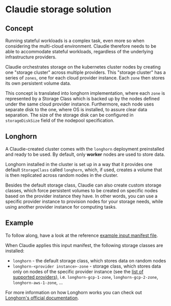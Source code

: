 # Claudie storage solution

## Concept

Running stateful workloads is a complex task, even more so when considering the multi-cloud environment. Claudie therefore needs to be able to accommodate stateful workloads, regardless of the underlying infrastructure providers.

Claudie orchestrates storage on the kubernetes cluster nodes by creating one "storage cluster" across multiple providers. This "storage cluster" has a series of `zones`, one for each cloud provider instance. Each `zone` then stores its own persistent volume data.

This concept is translated into longhorn implementation, where each `zone` is represented by a Storage Class which is backed up by the nodes defined under the same cloud provider instance. Furthermore, each node uses separate disk to the one, where OS is installed, to assure clear data separation. The size of the storage disk can be configured in `storageDiskSize` field of the nodepool specification.

## Longhorn

A Claudie-created cluster comes with the `longhorn` deployment preinstalled and ready to be used. By default, only **worker** nodes are used to store data.

Longhorn installed in the cluster is set up in a way that it provides one default `StorageClass` called `longhorn`, which, if used, creates a volume that is then replicated across random nodes in the cluster.

Besides the default storage class, Claudie can also create custom storage classes, which force persistent volumes to be created on specific nodes based on the provider instance they have. In other words, you can use a specific provider instance to provision nodes for your storage needs, while using another provider instance for computing tasks.

## Example

To follow along, have a look at the reference [example input manifest file](../input-manifest/example.yaml).

When Claudie applies this input manifest, the following storage classes are installed:

- `longhorn` - the default storage class, which stores data on random nodes
- `longhorn-<provider instance>-zone` - storage class, which stores data only on nodes of the specific provider instance (see the [list of supported providers](../input-manifest/input-manifest.md#providers)), i.e. `longhorn-gcp-1-zone`, `longhorn-gcp-2-zone`, `longhorn-aws-1-zone`, ...

For more information on how Longhorn works you can check out [Longhorn's official documentation](https://longhorn.io/docs/1.4.0/what-is-longhorn/).
